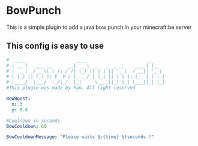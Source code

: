# BowPunch

This is a simple plugin to add a java bow punch in your minecraft:be server


## This config is easy to use
```yaml
#  ____                   ____                       _     
# | __ )   ___ __      __|  _ \  _   _  _ __    ___ | |__  
# |  _ \  / _ \\ \ /\ / /| |_) || | | || '_ \  / __|| '_ \ 
# | |_) || (_) |\ V  V / |  __/ | |_| || | | || (__ | | | |
# |____/  \___/  \_/\_/  |_|     \__,_||_| |_| \___||_| |_|
#This plugin was made by Fan. All right reserved

BowBoost:
  x: 3
  y: 0.6

#Cooldown in seconds
BowCooldown: 60

BowCooldownMessage: "Please waits §c{time} §fseconds !"
```
